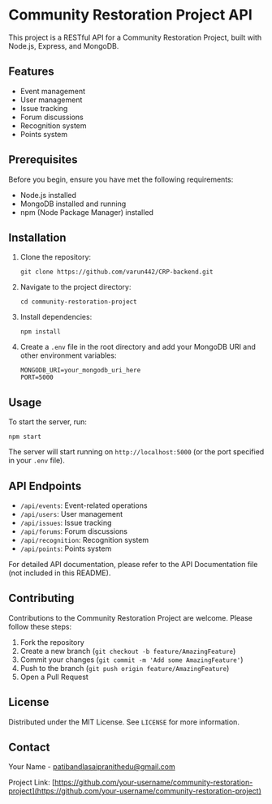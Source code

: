 # Community Restoration Project API

This project is a RESTful API for a Community Restoration Project, built with Node.js, Express, and MongoDB.

## Features

- Event management
- User management
- Issue tracking
- Forum discussions
- Recognition system
- Points system

## Prerequisites

Before you begin, ensure you have met the following requirements:

- Node.js installed
- MongoDB installed and running
- npm (Node Package Manager) installed

## Installation

1. Clone the repository:
   ```
   git clone https://github.com/varun442/CRP-backend.git
   ```

2. Navigate to the project directory:
   ```
   cd community-restoration-project
   ```

3. Install dependencies:
   ```
   npm install
   ```

4. Create a `.env` file in the root directory and add your MongoDB URI and other environment variables:
   ```
   MONGODB_URI=your_mongodb_uri_here
   PORT=5000
   ```

## Usage

To start the server, run:

```
npm start
```

The server will start running on `http://localhost:5000` (or the port specified in your `.env` file).

## API Endpoints

- `/api/events`: Event-related operations
- `/api/users`: User management
- `/api/issues`: Issue tracking
- `/api/forums`: Forum discussions
- `/api/recognition`: Recognition system
- `/api/points`: Points system

For detailed API documentation, please refer to the API Documentation file (not included in this README).

## Contributing

Contributions to the Community Restoration Project are welcome. Please follow these steps:

1. Fork the repository
2. Create a new branch (`git checkout -b feature/AmazingFeature`)
3. Commit your changes (`git commit -m 'Add some AmazingFeature'`)
4. Push to the branch (`git push origin feature/AmazingFeature`)
5. Open a Pull Request

## License

Distributed under the MIT License. See `LICENSE` for more information.

## Contact

Your Name - patibandlasaipranithedu@gmail.com

Project Link: [https://github.com/your-username/community-restoration-project](https://github.com/your-username/community-restoration-project)
